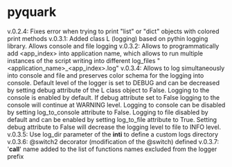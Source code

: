 # pyquark
v.0.2.4: Fixes error when trying to print "list" or "dict" objects with colored print methods
v.0.3.1: Added class L (logging) based on pythin logging library. Allows console and file logging
v.0.3.2: Allows to programmatically add <app_index> into application name, which allows to run multiple instances
of the script writing into different log_files "<application_name>_<app_index>.log"
v.0.3.4: Allows to log simultaneously into console and file and preserves color schema for the logging into console.
Default level of the logger is set to DEBUG and can be decreased by setting debug attribute of the L class object to False.
Logging to the console is enabled by default.  If debug attribute set to False logging to the console will continue at 
WARNING level. Logging to console can be disabled by setting log_to_console attribute to False. 
Logging to file disabled by default and can be enabled by setting log_to_file attribute to True. Setting debug attribute
to False will decrease the logging level to file to INFO level. 
v.0.3.5: Use log_dir parameter of the __inti__ to define a custom logs directory
v.0.3.6: @switch2 decorator (modification of the @switch) defined
v.0.3.7: '__call__' name added to the list of functions names excluded from the logger prefix 


